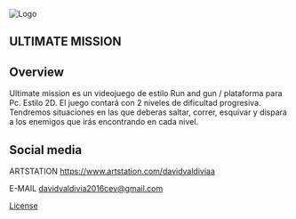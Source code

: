 ![Logo]( https://github.com/creativecore30/FinalGame/blob/master/Mockups/Creative_Corp%20.png")
## ULTIMATE MISSION
## Overview
Ultimate mission es un videojuego de estilo Run and gun / plataforma para Pc. Estilo 2D. El juego contará con 2 niveles de dificultad progresiva. Tendremos situaciones en las que deberas saltar, correr, esquivar y dispara a los enemigos que irás encontrando en cada nivel.

## Social media

 ARTSTATION https://www.artstation.com/davidvaldiviaa
 
 E-MAIL davidvaldivia2016cev@gmail.com

[License](https://github.com/creativecore30/FinalGame/blob/master/LICENSE "Licence")
